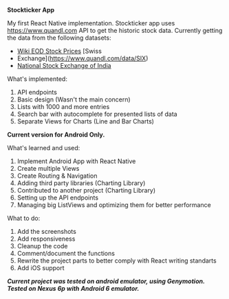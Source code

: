 **Stockticker App**

My first React Native implementation. Stockticker app uses https://www.quandl.com API to get the historic stock data. Currently getting the data from the following datasets:

 - [Wiki EOD Stock Prices](https://www.quandl.com/data/WIKI) [Swiss
 - Exchange](https://www.quandl.com/data/SIX)
 -  [National Stock Exchange of India](https://www.quandl.com/data/NSE)

What's implemented:

 1. API endpoints
 2. Basic design (Wasn't the main concern)
 3. Lists with 1000 and more entries
 4. Search bar with autocomplete for presented lists of data
 5. Separate Views for Charts (Line and Bar Charts)

**Current version for Android Only.**

What's learned and used:

 1. Implement Android App with React Native
 2. Create multiple Views
 3. Create Routing & Navigation
 4. Adding third party libraries (Charting Library)
 5. Contributed to another project (Charting Library)
 6. Setting up the API endpoints
 7. Managing big ListViews and optimizing them for better performance

What to do:

 1. Add the screenshots
 2. Add responsiveness
 3. Cleanup the code
 4. Comment/document the functions
 5. Rewrite the project parts to better comply with React writing standarts
 6. Add iOS support

***Current project was tested on android emulator, using Genymotion. Tested on Nexus 6p with Android 6 emulator.***